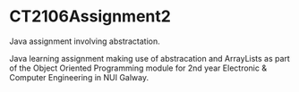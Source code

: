 # CT2106Assignment2
Java assignment involving abstractation.

Java learning assignment making use of abstracation and ArrayLists as part of the Object Oriented Programming module
for 2nd year Electronic & Computer Engineering in NUI Galway.

